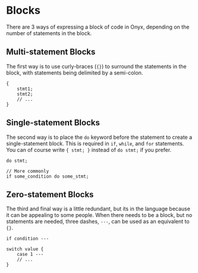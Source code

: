 # Blocks
There are 3 ways of expressing a block of code in Onyx, depending on the number of statements in the block.

## Multi-statement Blocks
The first way is to use curly-braces (`{}`) to surround the statements in the block, with statements being delimited by a semi-colon.
```onyx
{
	stmt1;
	stmt2;
	// ...
}
```

## Single-statement Blocks
The second way is to place the `do` keyword before the statement to create a single-statement block. This is required in `if`, `while`, and `for` statements. You can of course write `{ stmt; }` instead of `do stmt;`  if you prefer.
```onyx
do stmt;

// More commonly
if some_condition do some_stmt;
```

## Zero-statement Blocks
The third and final way is a little redundant, but its in the language because it can be appealing to some people. When there needs to be a block, but no statements are needed, three dashes, `---`, can be used as an equivalent to `{}`.
```onyx
if condition ---

switch value {
	case 1 ---
	// ...
}
```
